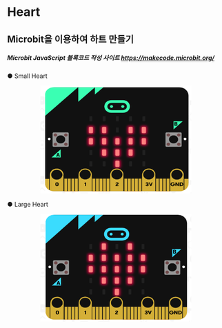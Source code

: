 # Heart  

## Microbit을 이용하여 하트 만들기  

##### Microbit JavaScript 블록코드 작성 사이트 https://makecode.microbit.org/  


 ● Small Heart 
 
  <center><img src="./img/smallheart.png" alt="" height="250px" width="350px"/></center>

 ● Large Heart 
 
  <center><img src="./img/hearton.png" alt="" height="250px" width="350px"/></center>